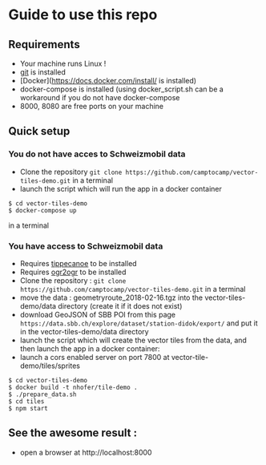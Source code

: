 # Guide to use this repo
## Requirements
* Your machine runs Linux !
* [git](https://gist.github.com/derhuerst/1b15ff4652a867391f03#file-linux-md) is installed
* [Docker](https://docs.docker.com/install/ is installed)
* docker-compose is installed (using docker_script.sh can be a workaround if you do not have docker-compose
* 8000, 8080 are free ports on your machine

## Quick setup
### You do not have acces to Schweizmobil data
* Clone the repository
`git clone https://github.com/camptocamp/vector-tiles-demo.git` in a terminal
* launch the script which will run the app in a docker container
```
$ cd vector-tiles-demo
$ docker-compose up
```
in a terminal
### You have access to Schweizmobil data

* Requires [tippecanoe](https://github.com/mapbox/tippecanoe) to be installed
* Requires [ogr2ogr](http://www.sarasafavi.com/installing-gdalogr-on-ubuntu.html) to be installed
* Clone the repository :
`git clone https://github.com/camptocamp/vector-tiles-demo.git` in a terminal
* move the data : geometryroute_2018-02-16.tgz into the vector-tiles-demo/data directory (create it if it does not exist)
* download GeoJSON of SBB POI from this page `https://data.sbb.ch/explore/dataset/station-didok/export/` and put it in the vector-tiles-demo/data directory
* launch the script which will create the vector tiles from the data, and then launch the app in a docker container:
* launch a cors enabled server on port 7800 at vector-tile-demo/tiles/sprites
```
$ cd vector-tiles-demo
$ docker build -t nhofer/tile-demo .
$ ./prepare_data.sh
$ cd tiles
$ npm start
```

## See the awesome result :
* open a browser at http://localhost:8000

